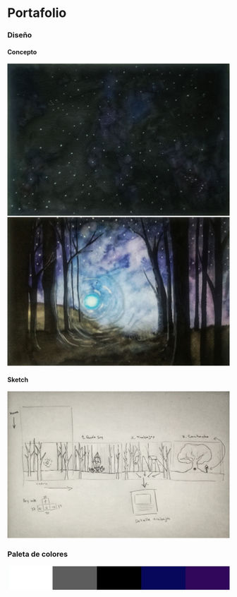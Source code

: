# Portafolio

### Diseño

#### Concepto
![Home](assets/img/IMG_20180204_213751-01.jpeg)
![intro](assets/img/IMG_20180204_213605-01.jpeg)

#### Sketch
![organizacion-elementos](assets/img/IMG_20180204_212353-01.jpeg)

### Paleta de colores

![paleta](assets/img/paleta_colores.jpg)